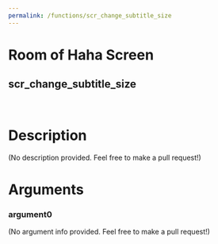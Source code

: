 ```yaml
---
permalink: /functions/scr_change_subtitle_size
---
```

# Room of Haha Screen  
## scr_change_subtitle_size  
&nbsp;  
# Description  
(No description provided. Feel free to make a pull request!) 
&nbsp;  
# Arguments
### argument0
(No argument info provided. Feel free to make a pull request!)
&nbsp;  


